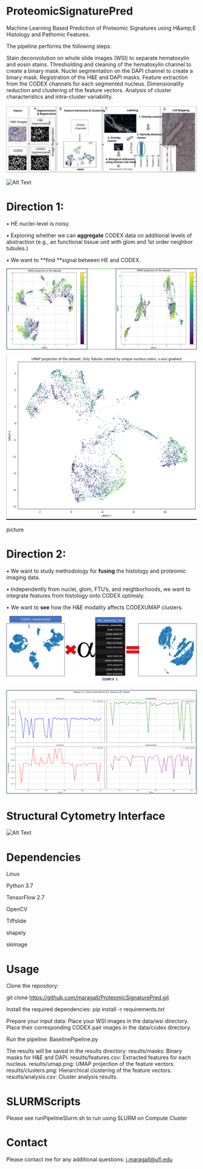 # ProteomicSignaturePred
Machine Learning Based Prediction of Proteomic Signatures using  H\&amp;E Histology and Pathomic Features.

The pipeline performs the following steps:

Stain deconvolution on whole slide images (WSI) to separate hematoxylin and eosin stains.
Thresholding and cleaning of the hematoxylin channel to create a binary mask.
Nuclei segmentation on the DAPI channel to create a binary mask.
Registration of the H&E and DAPI masks.
Feature extraction from the CODEX channels for each segmented nucleus.
Dimensionality reduction and clustering of the feature vectors.
Analysis of cluster characteristics and intra-cluster variability.

![Alt Text](/images/diagrams/HighLevelView.svg)

![Alt Text](Dir_gen.png)


# Direction 1:
• HE nuclei-level is noisy.

• Exploring whether we can **aggregate** CODEX data on additional levels of abstraction (e.g., an functional tissue unit with glom and 1st order neighbor tubules.)

• We want to **find **signal between HE and CODEX. 

![Alt Text](Dir1.png)

![Alt Text](Dir1_tubules.png)

picture

# Direction 2:
• We want to study methodology for **fusing** the histology and proteomic imaging data.

• Independently from nuclei, glom, FTU’s, and neighborhoods, we want to integrate features from histology onto CODEX optimaly.

• We want to **see** how the H&E modality affects CODEXUMAP clusters.

![Alt Text](HEWeighted.png)

![Alt Text](Dir2.png)

# Structural Cytometry Interface

![Alt Text](StructureCytometry.png)

# Dependencies
Linux

Python 3.7

TensorFlow 2.7

OpenCV

Tiffslide

shapely

skimage

# Usage

Clone the repository:

git clone https://github.com/maragall/ProteomicSignaturePred.git

Install the required dependencies:
pip install -r requirements.txt

Prepare your input data:
Place your WSI images in the data/wsi directory.
Place their corresponding CODEX pair images in the data/codex directory.

Run the pipeline:
BaselinePipeline.py

The results will be saved in the results directory:
results/masks: Binary masks for H&E and DAPI.
results/features.csv: Extracted features for each nucleus.
results/umap.png: UMAP projection of the feature vectors.
results/clusters.png: Hierarchical clustering of the feature vectors.
results/analysis.csv: Cluster analysis results.

# SLURMScripts
Please see runPipelineSlurm.sh to run using SLURM on Compute Cluster

# Contact
Please contact me for any additional questions: j.maragall@ufl.edu
